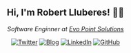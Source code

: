 <h2 align="center"> Hi, I'm Robert Lluberes! 👋🏻</h2>
<p align="center"><em>Software Enginner at <a href="http://evopoint.do/">Evo Point Solutions</a></br>
</em></p>

<p align="center">
	<a href="https://twitter.com/robertlluberes"><img src="https://img.shields.io/twitter/follow/robertlluberes?label=Twitter&style=social" alt="Twitter"></a>
    <a href="https://robertlluberes.com"><img src="https://img.shields.io/badge/-robertlluberes.com-blue?style=flat-square&logo=Wordpress&logoColor=white&link=https://robertlluberes.com/" alt="Blog"></a>
	<a href="https://www.linkedin.com/in/robertlluberes"><img src="https://img.shields.io/badge/-robertlluberes-blue?style=flat-square&logo=Linkedin&logoColor=white&link=https://www.linkedin.com/in/robertlluberes/" alt="LinkedIn"></a>
	<a href="https://github.com/robertlluberes"><img src="https://img.shields.io/github/followers/robertlluberes.svg?label=GitHub&style=social" alt="GitHub"></a>
</p>
